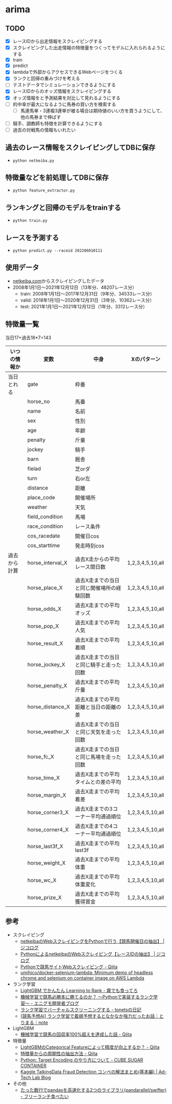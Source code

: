 # arima

## TODO
- [x] レースIDから出走情報をスクレイピングする
- [x] スクレイピングした出走情報の特徴量をつくってモデルに入れられるようにする
- [x] train
- [x] predict
- [x] lambdaで外部からアクセスできるWebページをつくる
- [x] ランクと回帰の重みづけを考える
- [ ] テストデータでシミュレーションできるようにする
- [x] レースIDからのオッズ情報をスクレイピングする
- [x] オッズ情報をと予測結果を対比して見れるようにする
- [ ] 的中率が最大になるように馬券の買い方を検索する
    - [ ] 馬連馬単・3連複3連単が被る場合は期待値のいい方を買うようにして、他の馬券まで伸ばす
- [ ] 騎手、調教師も特徴を計算できるようにする
- [ ] 過去の対戦馬の情報もいれたい

## 過去のレース情報をスクレイピングしてDBに保存
- `python netkeiba.py`

## 特徴量などを前処理してDBに保存
- `python feature_extractor.py`

## ランキングと回帰のモデルをtrainする
- `python train.py`

## レースを予測する
- `python predict.py --raceid 202206010111`

## 使用データ
- [netkeiba.com](https://race.netkeiba.com/top/?rf=navi)からスクレイピングしたデータ
- 2008年1月1日〜2021年12月12日（13年分、48207レース分）
    - train: 2008年1月1日〜2017年12月31日（9年分、34533レース分）
    - valid: 2018年1月1日〜2020年12月31日（3年分、10362レース分）
    - test: 2021年1月1日〜2021年12月12日（1年分、3312レース分）

## 特徴量一覧
当日17+過去18*7=143

| いつの情報か | 変数             | 中身                                      | Xのパターン      | 
| ------------ | ---------------- | ----------------------------------------- | ---------------- | 
| 当日とれる   | gate             | 枠番                                      |                  | 
|              | horse_no         | 馬番                                      |                  | 
|              | name             | 名前                                      |                  | 
|              | sex              | 性別                                      |                  | 
|              | age              | 年齢                                      |                  | 
|              | penalty          | 斤量                                      |                  | 
|              | jockey           | 騎手                                      |                  | 
|              | barn             | 厩舎                                      |                  | 
|              | fielad           | 芝orダ                                    |                  | 
|              | turn             | 右or左                                    |                  | 
|              | distance         | 距離                                      |                  | 
|              | place_code       | 開催場所                                  |                  | 
|              | weather          | 天気                                      |                  | 
|              | field_condition  | 馬場                                      |                  | 
|              | race_condition   | レース条件                                |                  | 
|              | cos_racedate     | 開催日cos                                 |                  | 
|              | cos_starttime    | 発走時刻cos                               |                  | 
| 過去から計算 | horse_interval_X | 過去X走からの平均レース間日数             | 1,2,3,4,5,10,all | 
|              | horse_place_X    | 過去X走までの当日と同じ開催場所の経験回数 | 1,2,3,4,5,10,all | 
|              | horse_odds_X     | 過去X走までの平均オッズ                   | 1,2,3,4,5,10,all | 
|              | horse_pop_X      | 過去X走までの平均人気                     | 1,2,3,4,5,10,all | 
|              | horse_result_X   | 過去X走までの平均着順                     | 1,2,3,4,5,10,all | 
|              | horse_jockey_X   | 過去X走までの当日と同じ騎手と走った回数   | 1,2,3,4,5,10,all | 
|              | horse_penalty_X  | 過去X走までの平均斤量                     | 1,2,3,4,5,10,all | 
|              | horse_distance_X | 過去X走までの平均距離と当日の距離の差     | 1,2,3,4,5,10,all | 
|              | horse_weather_X  | 過去X走までの当日と同じ天気を走った回数   | 1,2,3,4,5,10,all | 
|              | horse_fc_X       | 過去X走までの当日と同じ馬場を走った回数   | 1,2,3,4,5,10,all | 
|              | horse_time_X     | 過去X走までの平均タイムとの差の平均       | 1,2,3,4,5,10,all | 
|              | horse_margin_X   | 過去X走までの平均着差                     | 1,2,3,4,5,10,all | 
|              | horse_corner3_X  | 過去X走までの3コーナー平均通過順位        | 1,2,3,4,5,10,all | 
|              | horse_corner4_X  | 過去X走までの4コーナー平均通過順位        | 1,2,3,4,5,10,all | 
|              | horse_last3f_X   | 過去X走までの平均last3f                   | 1,2,3,4,5,10,all | 
|              | horse_weight_X   | 過去X走までの平均体重                     | 1,2,3,4,5,10,all | 
|              | horse_wc_X       | 過去X走までの平均体重変化                 | 1,2,3,4,5,10,all | 
|              | horse_prize_X    | 過去X走までの平均獲得賞金                 | 1,2,3,4,5,10,all | 

## 参考
- スクレイピング
    - [netkeibaのWebスクレイピングをPythonで行う【競馬開催日の抽出】 | ジコログ](https://self-development.info/netkeiba%E3%81%AEweb%E3%82%B9%E3%82%AF%E3%83%AC%E3%82%A4%E3%83%94%E3%83%B3%E3%82%B0%E3%82%92python%E3%81%A7%E8%A1%8C%E3%81%86%E3%80%90%E7%AB%B6%E9%A6%AC%E9%96%8B%E5%82%AC%E6%97%A5%E3%81%AE%E6%8A%BD/)
    - [PythonによるnetkeibaのWebスクレイピング【レースIDの抽出】 | ジコログ](https://self-development.info/python%e3%81%ab%e3%82%88%e3%82%8bnetkeiba%e3%81%aeweb%e3%82%b9%e3%82%af%e3%83%ac%e3%82%a4%e3%83%94%e3%83%b3%e3%82%b0%e3%80%90%e3%83%ac%e3%83%bc%e3%82%b9id%e3%81%ae%e6%8a%bd%e5%87%ba%e3%80%91/)
    - [Pythonで競馬サイトWebスクレイピング - Qiita](https://qiita.com/Mokutan/items/89c871eac16b8142b5b2)
    - [umihico/docker-selenium-lambda: Minimum demo of headless chrome and selenium on container image on AWS Lambda](https://github.com/umihico/docker-selenium-lambda)
- ランク学習
    - [LightGBM でかんたん Learning to Rank - 霧でも食ってろ](https://knuu.github.io/ltr_by_lightgbm.html)
    - [機械学習で競馬必勝本に勝てるのか？ 〜Pythonで実装するランク学習〜 - エニグモ開発者ブログ](https://tech.enigmo.co.jp/entry/2020/12/09/100000)
    - [ランク学習でバーチャルスクリーニングする - tonetsの日記](https://tonets.hatenablog.com/entry/2019/12/23/135131)
    - [[競馬予想AI] ランク学習で着順予想するとなかなか強力だったお話｜とりまる｜note](https://note.com/dataij/n/n5a6d121b13ab?magazine_key=mfc655f2636e0)
- LightGBM
    - [機械学習で競馬の回収率100%超えを達成した話 - Qiita](https://qiita.com/Mshimia/items/6c54d82b3792925b8199)
- 特徴量
    - [LightGBMのCategorical Featureによって精度が向上するか？ - Qiita](https://qiita.com/sinchir0/items/b038757e578b790ec96a)
    - [特徴量からの周期性の抽出方法 - Qiita](https://qiita.com/squash/items/299f73a21bc46766c60f)
    - [Python: Target Encoding のやり方について - CUBE SUGAR CONTAINER](https://blog.amedama.jp/entry/target-mean-encoding-types)
    - [Kaggle TalkingData Fraud Detection コンペの解法まとめ(基本編) | Ad-Tech Lab Blog](https://blog.recruit.co.jp/rco/kaggle_talkingdata_basic/)
- その他
    - [たった数行でpandasを高速化する2つのライブラリ(pandarallel/swifter) - フリーランチ食べたい](https://blog.ikedaosushi.com/entry/2020/07/26/173109)